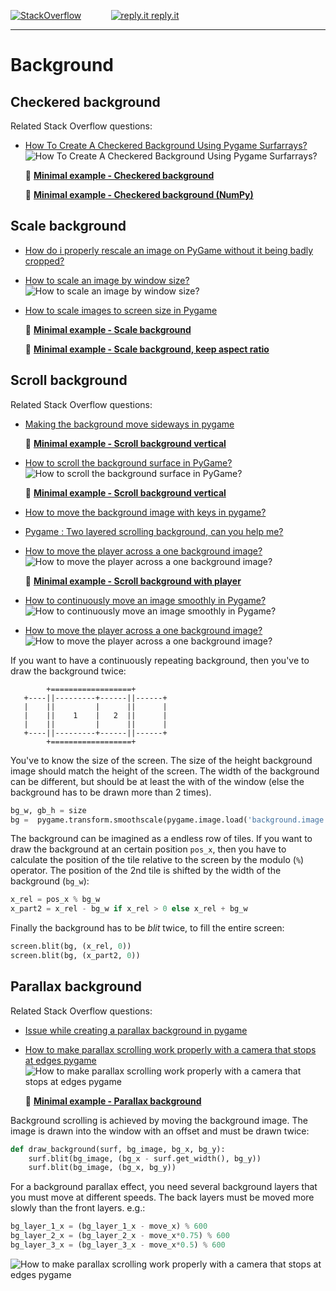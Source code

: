 [![StackOverflow](https://stackexchange.com/users/flair/7322082.png)](https://stackoverflow.com/users/5577765/rabbid76?tab=profile) &nbsp;&nbsp;&nbsp;&nbsp;&nbsp;&nbsp;&nbsp;&nbsp;&nbsp;&nbsp; [![reply.it](../../resource/logo/Repl_it_logo_80.png) reply.it](https://repl.it/repls/folder/PyGame%20Examples)

---

# Background

## Checkered background

Related Stack Overflow questions:

- [How To Create A Checkered Background Using Pygame Surfarrays?](https://stackoverflow.com/questions/73277963/how-to-create-a-checkered-background-using-pygame-surfarrays/73278096#73278096)  
  ![How To Create A Checkered Background Using Pygame Surfarrays?](https://i.stack.imgur.com/YYTQ3.png)

  📁 **[Minimal example - Checkered background](../../examples/minimal_examples/pygame_minimal_checkered_background_1.py)**

  📁 **[Minimal example - Checkered background (NumPy)](../../examples/minimal_examples/pygame_minimal_checkered_background_2.py)**

## Scale background

- [How do i properly rescale an image on PyGame without it being badly cropped?](https://stackoverflow.com/questions/55319967/how-do-i-properly-rescale-an-image-on-pygame-without-it-being-badly-cropped/55321552#55321552)

- [How to scale an image by window size?](https://stackoverflow.com/questions/68424287/how-to-scale-an-image-by-window-size/68424354#68424354)  
  ![How to scale an image by window size?](https://i.stack.imgur.com/KIjG8.png)  

- [How to scale images to screen size in Pygame](https://stackoverflow.com/questions/20002242/how-to-scale-images-to-screen-size-in-pygame/73384976#73384976)

  📁 **[Minimal example - Scale background](../../examples/minimal_examples/pygame_minimal_display_scale_background_1.py)**

  📁 **[Minimal example - Scale background, keep aspect ratio](../../examples/minimal_examples/pygame_minimal_display_scale_background_2.py)**

## Scroll background

Related Stack Overflow questions:

- [Making the background move sideways in pygame](https://stackoverflow.com/questions/55050166/making-the-background-move-sideways-in-pygame/55068602#55068602)

  📁 **[Minimal example - Scroll background vertical](../../examples/minimal_examples/pygame_minimal_display_scroll_background_1.py)**

- [How to scroll the background surface in PyGame?](https://stackoverflow.com/questions/55319181/how-to-scroll-the-background-surface-in-pygame/55321731#55321731)  
  ![How to scroll the background surface in PyGame?](https://i.stack.imgur.com/QosjL.gif)

  📁 **[Minimal example - Scroll background vertical](../../examples/minimal_examples/pygame_minimal_display_scroll_background_2.py)**

- [How to move the background image with keys in pygame?](https://stackoverflow.com/questions/61039508/how-to-move-the-background-image-with-keys-in-pygame/61039821#61039821)
- [Pygame : Two layered scrolling background, can you help me?](https://stackoverflow.com/questions/55454487/pygame-two-layered-scrolling-background-can-you-help-me/55460386#55460386)

- [How to move the player across a one background image?](https://stackoverflow.com/questions/67736156/how-to-move-the-player-across-a-one-background-image/67741682#67741682)  
  ![How to move the player across a one background image?](https://i.stack.imgur.com/Mb09D.gif)

  📁 **[Minimal example - Scroll background with player](../../examples/minimal_examples/pygame_minimal_display_scroll_background_3.py)**

- [How to continuously move an image smoothly in Pygame?](https://stackoverflow.com/questions/67944873/how-to-continuously-move-an-image-smoothly-in-pygame/67946424#67946424)  
  ![How to continuously move an image smoothly in Pygame?](https://i.stack.imgur.com/7Rexy.gif)

- [How to move the player across a one background image?](https://stackoverflow.com/questions/67736156/how-to-move-the-player-across-a-one-background-image?noredirect=1#comment119731761_67736156)  
  ![How to move the player across a one background image?](https://i.stack.imgur.com/Mb09D.gif)

If you want to have a continuously repeating background, then you've to draw the background twice:

```lang.none
        +==================+
   +----||---------+------||------+
   |    ||         |      ||      |
   |    ||    1    |   2  ||      |
   |    ||         |      ||      |
   +----||---------+------||------+
        +==================+
```

You've to know the size of the screen. The size of the height background image should match the height of the screen. The width of the background can be different, but should be at least the with of the window (else the background has to be drawn more than 2 times).

```py
bg_w, gb_h = size
bg =  pygame.transform.smoothscale(pygame.image.load('background.image'), (bg_w, bg_h))
```

The background can be imagined as a endless row of tiles.
If you want to draw the background at an certain position `pos_x`, then you have to calculate the position of the tile relative to the screen by the modulo (`%`) operator. The position of the 2nd tile is shifted by the width of the background (`bg_w`):

```py
x_rel = pos_x % bg_w
x_part2 = x_rel - bg_w if x_rel > 0 else x_rel + bg_w
```

Finally the background has to be _blit_ twice, to fill the entire screen:

```py
screen.blit(bg, (x_rel, 0))
screen.blit(bg, (x_part2, 0))
```

## Parallax background

Related Stack Overflow questions:

- [Issue while creating a parallax background in pygame](https://stackoverflow.com/questions/76931511/issue-while-creating-a-parallax-background-in-pygame/76931586#76931586)

- [How to make parallax scrolling work properly with a camera that stops at edges pygame](https://stackoverflow.com/questions/63712333/how-to-make-parallax-scrolling-work-properly-with-a-camera-that-stops-at-edges-p/74002486#74002486)
  ![How to make parallax scrolling work properly with a camera that stops at edges pygame](https://i.stack.imgur.com/9Ogyf.png)

  📁 **[Minimal example - Parallax background](../../examples/minimal_examples/pygame_minimal_parallax_background.py)**

Background scrolling is achieved by moving the background image. The image is drawn into the window with an offset and must be drawn twice:

```py
def draw_background(surf, bg_image, bg_x, bg_y):
    surf.blit(bg_image, (bg_x - surf.get_width(), bg_y))
    surf.blit(bg_image, (bg_x, bg_y))
```

For a background parallax effect, you need several background layers that you must move at different speeds. The back layers must be moved more slowly than the front layers. e.g.:

```py
bg_layer_1_x = (bg_layer_1_x - move_x) % 600
bg_layer_2_x = (bg_layer_2_x - move_x*0.75) % 600
bg_layer_3_x = (bg_layer_3_x - move_x*0.5) % 600
```

![How to make parallax scrolling work properly with a camera that stops at edges pygame](https://i.stack.imgur.com/SB6cp.gif)
